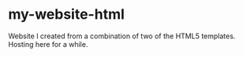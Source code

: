 # my-website-html
Website I created from a combination of two of the HTML5 templates. Hosting here for a while.
